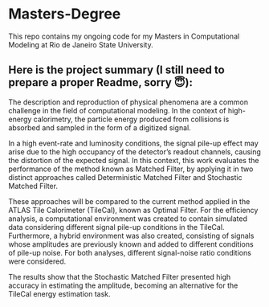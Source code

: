 # Masters-Degree
This repo contains my ongoing code for my Masters in Computational Modeling at Rio de Janeiro State University.

## Here is the project summary (I still need to prepare a proper Readme, sorry 😇):

The description and reproduction of physical phenomena are a common challenge in the field of computational modeling. In the context of high-energy calorimetry, the particle energy produced from collisions is absorbed and sampled in the form of a digitized signal.

In a high event-rate and luminosity conditions, the signal pile-up effect may arise due to the high occupancy of the detector’s readout channels, causing the distortion of the expected signal. In this context, this work evaluates the performance of the method known as Matched Filter, by applying it in two distinct approaches called Deterministic Matched Filter and Stochastic Matched Filter.

These approaches will be compared to the current method applied in the ATLAS Tile Calorimeter (TileCal), known as Optimal Filter. For the efficiency analysis, a computational environment was created to contain simulated data considering different signal pile-up conditions in the TileCal. Furthermore, a hybrid environment was also created, consisting of signals whose amplitudes are previously known and added to different conditions of pile-up noise. For both analyses, different signal-noise ratio conditions were considered.

The results show that the Stochastic Matched Filter presented high accuracy in estimating the amplitude, becoming an alternative for the TileCal energy estimation task.
